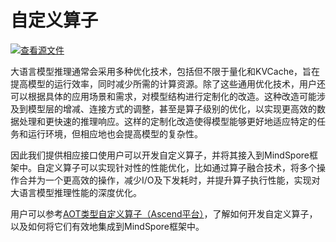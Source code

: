 # 自定义算子

[![查看源文件](https://mindspore-website.obs.cn-north-4.myhuaweicloud.com/website-images/master/resource/_static/logo_source.svg)](https://gitee.com/mindspore/docs/blob/master/tutorials/source_zh_cn/model_infer/ms_infer/custom_operator.md)

大语言模型推理通常会采用多种优化技术，包括但不限于量化和KVCache，旨在提高模型的运行效率，同时减少所需的计算资源。除了这些通用优化技术，用户还可以根据具体的应用场景和需求，对模型结构进行定制化的改造。这种改造可能涉及到模型层的增减、连接方式的调整，甚至是算子级别的优化，以实现更高效的数据处理和更快速的推理响应。这样的定制化改造使得模型能够更好地适应特定的任务和运行环境，但相应地也会提高模型的复杂性。

因此我们提供相应接口使用户可以开发自定义算子，并将其接入到MindSpore框架中。自定义算子可以实现针对性的性能优化，比如通过算子融合技术，将多个操作合并为一个更高效的操作，减少I/O及下发耗时，并提升算子执行性能，实现对大语言模型推理性能的深度优化。

用户可以参考[AOT类型自定义算子（Ascend平台）](https://www.mindspore.cn/tutorials/zh-CN/master/custom_program/operation/op_custom_ascendc.html)，了解如何开发自定义算子，以及如何将它们有效地集成到MindSpore框架中。
